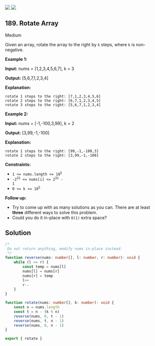 [![](https://img.shields.io/github/stars/javadev/LeetCode-in-All?label=Stars&style=flat-square)](https://github.com/javadev/LeetCode-in-All)
[![](https://img.shields.io/github/forks/javadev/LeetCode-in-All?label=Fork%20me%20on%20GitHub%20&style=flat-square)](https://github.com/javadev/LeetCode-in-All/fork)

## 189\. Rotate Array

Medium

Given an array, rotate the array to the right by `k` steps, where `k` is non-negative.

**Example 1:**

**Input:** nums = [1,2,3,4,5,6,7], k = 3

**Output:** [5,6,7,1,2,3,4]

**Explanation:**

    rotate 1 steps to the right: [7,1,2,3,4,5,6]
    rotate 2 steps to the right: [6,7,1,2,3,4,5]
    rotate 3 steps to the right: [5,6,7,1,2,3,4] 

**Example 2:**

**Input:** nums = [-1,-100,3,99], k = 2

**Output:** [3,99,-1,-100]

**Explanation:**

    rotate 1 steps to the right: [99,-1,-100,3]
    rotate 2 steps to the right: [3,99,-1,-100] 

**Constraints:**

*   <code>1 <= nums.length <= 10<sup>5</sup></code>
*   <code>-2<sup>31</sup> <= nums[i] <= 2<sup>31</sup> - 1</code>
*   <code>0 <= k <= 10<sup>5</sup></code>

**Follow up:**

*   Try to come up with as many solutions as you can. There are at least **three** different ways to solve this problem.
*   Could you do it in-place with `O(1)` extra space?

## Solution

```typescript
/*
 Do not return anything, modify nums in-place instead.
 */
function reverse(nums: number[], l: number, r: number): void {
    while (l <= r) {
        const temp = nums[l]
        nums[l] = nums[r]
        nums[r] = temp
        l++
        r--
    }
}

function rotate(nums: number[], k: number): void {
    const n = nums.length
    const t = n - (k % n)
    reverse(nums, 0, t - 1)
    reverse(nums, t, n - 1)
    reverse(nums, 0, n - 1)
}

export { rotate }
```